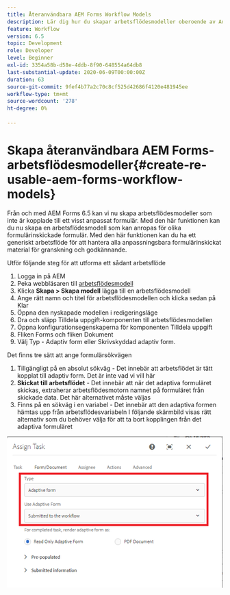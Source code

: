 ```yaml
---
title: Återanvändbara AEM Forms Workflow Models
description: Lär dig hur du skapar arbetsflödesmodeller oberoende av Adaptive Forms.
feature: Workflow
version: 6.5
topic: Development
role: Developer
level: Beginner
exl-id: 3354a58b-d58e-4ddb-8f90-648554a64db8
last-substantial-update: 2020-06-09T00:00:00Z
duration: 63
source-git-commit: 9fef4b77a2c70c8cf525d42686f4120e481945ee
workflow-type: tm+mt
source-wordcount: '278'
ht-degree: 0%

---
```


# Skapa återanvändbara AEM Forms-arbetsflödesmodeller{#create-re-usable-aem-forms-workflow-models}

Från och med AEM Forms 6.5 kan vi nu skapa arbetsflödesmodeller som inte är kopplade till ett visst anpassat formulär. Med den här funktionen kan du nu skapa en arbetsflödesmodell som kan anropas för olika formulärinskickade formulär. Med den här funktionen kan du ha ett generiskt arbetsflöde för att hantera alla anpassningsbara formulärinskickat material för granskning och godkännande.

Utför följande steg för att utforma ett sådant arbetsflöde

1. Logga in på AEM
1. Peka webbläsaren till [arbetsflödesmodell](http://localhost:4502/libs/cq/workflow/admin/console/content/models.html)
1. Klicka __Skapa > Skapa modell__ lägga till en arbetsflödesmodell
1. Ange rätt namn och titel för arbetsflödesmodellen och klicka sedan på Klar
1. Öppna den nyskapade modellen i redigeringsläge
1. Dra och släpp Tilldela uppgift-komponenten till arbetsflödesmodellen
1. Öppna konfigurationsegenskaperna för komponenten Tilldela uppgift
1. Fliken Forms och fliken Dokument
1. Välj Typ - Adaptiv form eller Skrivskyddad adaptiv form.

Det finns tre sätt att ange formulärsökvägen

1. Tillgängligt på en absolut sökväg - Det innebär att arbetsflödet är tätt kopplat till adaptiv form. Det är inte vad vi vill här
1. **Skickat till arbetsflödet** - Det innebär att när det adaptiva formuläret skickas, extraherar arbetsflödesmotorn namnet på formuläret från skickade data. Det här alternativet måste väljas
1. Finns på en sökväg i en variabel - Det innebär att den adaptiva formen hämtas upp från arbetsflödesvariabeln I följande skärmbild visas rätt alternativ som du behöver välja för att ta bort kopplingen från det adaptiva formuläret

![Återanvändbara AEM Forms Workflow Models](assets/workflomodel.PNG)
